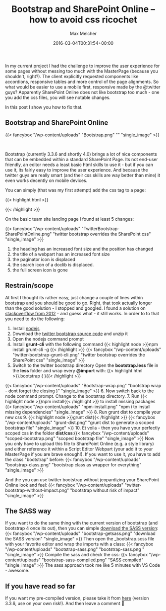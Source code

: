 ﻿---
title: Bootstrap and SharePoint Online – how to avoid css ricochet
author: Max Melcher
aliases:
   - "/post/2016-03-04-bootstrap-sharepoint-online-avoid-css-ricochet/"
2016: "03"
type: post
date: 2016-03-04T00:31:54+00:00
url: /2016/03/bootstrap-sharepoint-online-avoid-css-ricochet/
yourls_shorturl:
  - http://melcher.it/s/7r
categories:
  - Customization
  - SharePoint Online

---
In my current project I had the challenge to improve the user experience for some pages without messing too much with the MasterPage (because you shouldn't, right?). The client explicitly requested components like accordions, responsive tables and more control of the page alignments. So what would be easier to use a mobile first, responsive made by the @twitter guys? Apparently SharePoint Online does not like bootstrap too much - one you add the css files, you will see notable changes.

In this post I show you how to fix that.

## Bootstrap and SharePoint Online

{{< fancybox "/wp-content/uploads" "Bootstrap.png" "" "single_image" >}}

&nbsp;

Bootstrap (currently 3.3.6 and shortly 4.0) brings a lot of nice components that can be embedded within a standard SharePoint Page. Its not end-user friendly, an editor needs a least basic html skills to use it - but if you can use it, its fairly easy to improve the user experience. And because the twitter guys are really smart (and their css skills are way better than mine) it even works decently on mobile devices.

You can simply (that was my first attempt) add the css tag to a page:

{{< highlight html >}}
<!-- Latest compiled and minified CSS -->
<link rel="stylesheet" href="https://maxcdn.bootstrapcdn.com/bootstrap/3.3.7/css/bootstrap.min.css" integrity="sha384-BVYiiSIFeK1dGmJRAkycuHAHRg32OmUcww7on3RYdg4Va+PmSTsz/K68vbdEjh4u" crossorigin="anonymous">
{{< /highlight >}}


On the basic team site landing page I found at least 5 changes:

{{< fancybox "/wp-content/uploads" "TwitterBootstrap-SharePointOnline.png" "twitter bootstrap overrides the SharePoint css" "single_image" >}}

  1. the heading has an increased font size and the position has changed
  2. the title of a webpart has an increased font size
  3. the paginator icon is displaced
  4. the search icon of a doclib is displaced.
  5. the full screen icon is gone

## Restrain/scope

At first I thought its rather easy, just change a couple of lines within bootstrap and you should be good to go. Right, that took actually longer than the good solution - I stopped and googled. I found a solution on [stackoverflow from 2012][1] - and guess what - it still works. In order to to that you need to do the following:

  1. Install [nodejs][2]
  2. Download the [twitter bootstrap source code][3] and unzip it
  3. Open the nodejs command prompt
  4. Install **grunt-cli** with the following command
      {{< highlight node >}}npm install grunt-cli -g {{< /highlight >}}
        {{< fancybox "/wp-content/uploads" "twitter-bootstrap-grunt-cli.png" "twitter bootstrap overrides the SharePoint css" "single_image" >}}
  5. Switch to the twitter bootstrap directory
      Open the **bootstrap.less** file in the **less** folder and wrap every **@import** with: 
      {{< highlight html >}}.bootstrap { }{{< /highlight >}}

{{< fancybox "/wp-content/uploads" "Bootstrap-wrap.png" "bootstrap wrap - dont forget the closing }" "single_image" >}}
  6. Now switch back to the node command prompt. Change to the bootstrap directory.
  7. Run {{< highlight node >}}npm install{{< /highlight >}} to install missing packages {{< fancybox "/wp-content/uploads" "npm-install.png" "npm i to install missing dependencies" "single_image" >}}
  8. Run grunt dist to compile your new css 
  9. {{< highlight node >}}grunt dist{{< /highlight >}}
      {{< fancybox "/wp-content/uploads" "grunt-dist.png" "grunt dist to generate a scoped bootstrap file" "single_image" >}}
  10. Et voila - then you have your perfectly scoped css in the folder **dist/css**:{{< fancybox "/wp-content/uploads" "scoped-bootstrap.png" "scoped bootstrap file" "single_image" >}}
Now you only have to upload this file to SharePoint Online (e.g. a style library) and either reference it within a Script Editor Webpart (your add it to your MasterPage if you are brave enough!). If you want to use it, you have to add the class "bootstrap" before:
{{< fancybox "/wp-content/uploads" "bootstrap-class.png" "bootstrap class as wrapper for everything" "single_image" >}}
                                        
And the you can use twitter bootstrap without jeopardizing your SharePoint Online look and feel:
{{< fancybox "/wp-content/uploads" "twitter-bootstrap-without-impact.png" "bootstrap without risk of impact" "single_image" >}}
                                  
## The SASS way
                                        
If you want to do the same thing with the current version of bootstrap (and bootstrap 4 once its out), then you can simple [download the SASS version][5]:
{{< fancybox "/wp-content/uploads" "bootstrap-getsass.png" "download the SASS version" "single_image" >}}
Then open the _bootstrap.scss file with your favorite editor and wrap the imports with a class:
{{< fancybox "/wp-content/uploads" "bootstrap-sass.png" "bootstrap-sass.png " "single_image" >}}
Compile the sass and check the css:
{{< fancybox "/wp-content/uploads" "bootstrap-sass-compiled.png" "SASS compiled" "single_image" >}}
The sass approach took me like 5 minutes with VS Code - awesome.

## If you have read so far

If you want my pre-compiled version, please take it from [here][9] (version 3.3.6, use on your own risk!).
And then leave a comment 🙂

 [1]: http://stackoverflow.com/questions/10568065/limit-the-scope-of-bootstrap-styles
 [2]: https://nodejs.org/en/
 [3]: https://github.com/twbs/bootstrap/archive/v3.3.6.zip
 [5]: http://getbootstrap.com/getting-started/#download
 [9]: http://melcher.it/s/7s
